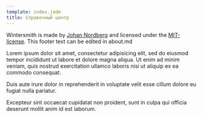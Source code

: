 ```yaml
---
template: index.jade
title: Справочный центр
---
```


Wintersmith is made by [Johan Nordberg][1] and licensed under the [MIT-license][2].
This footer text can be edited in about.md

Lorem ipsum dolor sit amet, consectetur adipisicing elit, sed do eiusmod
tempor incididunt ut labore et dolore magna aliqua. Ut enim ad minim veniam,
quis nostrud exercitation ullamco laboris nisi ut aliquip ex ea commodo
consequat.

Duis aute irure dolor in reprehenderit in voluptate velit esse cillum
dolore eu fugiat nulla pariatur.

Excepteur sint occaecat cupidatat non proident, sunt in culpa qui officia
deserunt mollit anim id est laborum.


[1]: http://johan-nordberg.com
[2]: http://opensource.org/licenses/MIT
